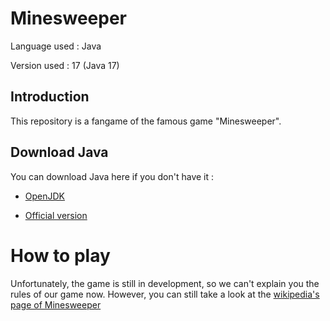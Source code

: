 # Minesweeper

Language used : Java

Version used : 17 (Java 17)

## Introduction
This repository is a fangame of the famous game "Minesweeper".

## Download Java
You can download Java here if you don't have it :

- [OpenJDK](https://jdk.java.net/17/)

- [Official version](https://www.oracle.com/java/technologies/javase/jdk17-archive-downloads.html)

# How to play
Unfortunately, the game is still in development, so we can't explain you the rules of our game now. However, you can still take a look at the [wikipedia's page of Minesweeper](https://en.wikipedia.org/wiki/Minesweeper_(video_game))